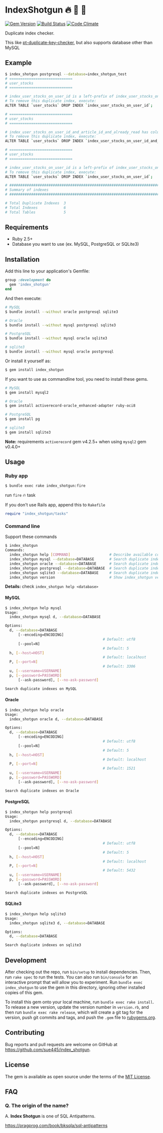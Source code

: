 # IndexShotgun :fire: :gun: :cop:
[![Gem Version](https://badge.fury.io/rb/index_shotgun.svg)](http://badge.fury.io/rb/index_shotgun)
[![Build Status](https://github.com/sue445/index_shotgun/workflows/test/badge.svg?branch=master)](https://github.com/sue445/index_shotgun/actions?query=workflow%3Atest)
[![Code Climate](https://codeclimate.com/github/sue445/index_shotgun/badges/gpa.svg)](https://codeclimate.com/github/sue445/index_shotgun)

Duplicate index checker.

This like [pt-duplicate-key-checker](https://www.percona.com/doc/percona-toolkit/2.1/pt-duplicate-key-checker.html), but also supports database other than MySQL

## Example
```sh
$ index_shotgun postgresql --database=index_shotgun_test
# =============================
# user_stocks
# =============================

# index_user_stocks_on_user_id is a left-prefix of index_user_stocks_on_user_id_and_article_id
# To remove this duplicate index, execute:
ALTER TABLE `user_stocks` DROP INDEX `index_user_stocks_on_user_id`;

# =============================
# user_stocks
# =============================

# index_user_stocks_on_user_id_and_article_id_and_already_read has column(s) on the right side of unique index (index_user_stocks_on_user_id_and_article_id). You can drop if low cardinality
# To remove this duplicate index, execute:
ALTER TABLE `user_stocks` DROP INDEX `index_user_stocks_on_user_id_and_article_id_and_already_read`;

# =============================
# user_stocks
# =============================

# index_user_stocks_on_user_id is a left-prefix of index_user_stocks_on_user_id_and_article_id_and_already_read
# To remove this duplicate index, execute:
ALTER TABLE `user_stocks` DROP INDEX `index_user_stocks_on_user_id`;

# ########################################################################
# Summary of indexes
# ########################################################################

# Total Duplicate Indexes  3
# Total Indexes            6
# Total Tables             5
```

## Requirements
* Ruby 2.5+
* Database you want to use (ex. MySQL, PostgreSQL or SQLite3)

## Installation

Add this line to your application's Gemfile:

```ruby
group :development do
  gem 'index_shotgun'
end
```

And then execute:

```sh
# MySQL
$ bundle install --without oracle postgresql sqlite3

# Oracle
$ bundle install --without mysql postgresql sqlite3

# PostgreSQL
$ bundle install --without mysql oracle sqlite3

# sqlite3
$ bundle install --without mysql oracle postgresql
```

Or install it yourself as:

```sh
$ gem install index_shotgun
```

If you want to use as commandline tool, you need to install these gems.

```sh
# MySQL
$ gem install mysql2

# Oracle
$ gem install activerecord-oracle_enhanced-adapter ruby-oci8

# PostgreSQL
$ gem install pg

# sqlite3
$ gem install sqlite3
```

**Note:** requirements `activerecord` gem v4.2.5+ when using `mysql2` gem v0.4.0+

## Usage
### Ruby app

```sh
$ bundle exec rake index_shotgun:fire
```

run `fire` :fire: task

If you don't use Rails app, append this to `Rakefile`

```ruby
require "index_shotgun/tasks"
```

### Command line
Support these commands

```sh
$ index_shotgun
Commands:
  index_shotgun help [COMMAND]                  # Describe available commands or one specific command
  index_shotgun mysql --database=DATABASE       # Search duplicate indexes on MySQL
  index_shotgun oracle --database=DATABASE      # Search duplicate indexes on Oracle
  index_shotgun postgresql --database=DATABASE  # Search duplicate indexes on PostgreSQL
  index_shotgun sqlite3 --database=DATABASE     # Search duplicate indexes on sqlite3
  index_shotgun version                         # Show index_shotgun version
```

**Details:** check `index_shotgun help <database>`

#### MySQL
```sh
$ index_shotgun help mysql
Usage:
  index_shotgun mysql d, --database=DATABASE

Options:
  d, --database=DATABASE
      [--encoding=ENCODING]
                                             # Default: utf8
      [--pool=N]
                                             # Default: 5
  h, [--host=HOST]
                                             # Default: localhost
  P, [--port=N]
                                             # Default: 3306
  u, [--username=USERNAME]
  p, [--password=PASSWORD]
      [--ask-password], [--no-ask-password]

Search duplicate indexes on MySQL
```

#### Oracle
```sh
$ index_shotgun help oracle
Usage:
  index_shotgun oracle d, --database=DATABASE

Options:
  d, --database=DATABASE
      [--encoding=ENCODING]
                                             # Default: utf8
      [--pool=N]
                                             # Default: 5
  h, [--host=HOST]
                                             # Default: localhost
  P, [--port=N]
                                             # Default: 1521
  u, [--username=USERNAME]
  p, [--password=PASSWORD]
      [--ask-password], [--no-ask-password]

Search duplicate indexes on Oracle
```

#### PostgreSQL
```sh
$ index_shotgun help postgresql
Usage:
  index_shotgun postgresql d, --database=DATABASE

Options:
  d, --database=DATABASE
      [--encoding=ENCODING]
                                             # Default: utf8
      [--pool=N]
                                             # Default: 5
  h, [--host=HOST]
                                             # Default: localhost
  P, [--port=N]
                                             # Default: 5432
  u, [--username=USERNAME]
  p, [--password=PASSWORD]
      [--ask-password], [--no-ask-password]

Search duplicate indexes on PostgreSQL
```

#### SQLite3
```sh
$ index_shotgun help sqlite3
Usage:
  index_shotgun sqlite3 d, --database=DATABASE

Options:
  d, --database=DATABASE

Search duplicate indexes on sqlite3
```

## Development

After checking out the repo, run `bin/setup` to install dependencies. Then, run `rake spec` to run the tests. You can also run `bin/console` for an interactive prompt that will allow you to experiment. Run `bundle exec index_shotgun` to use the gem in this directory, ignoring other installed copies of this gem.

To install this gem onto your local machine, run `bundle exec rake install`. To release a new version, update the version number in `version.rb`, and then run `bundle exec rake release`, which will create a git tag for the version, push git commits and tags, and push the `.gem` file to [rubygems.org](https://rubygems.org).

## Contributing

Bug reports and pull requests are welcome on GitHub at https://github.com/sue445/index_shotgun.


## License

The gem is available as open source under the terms of the [MIT License](http://opensource.org/licenses/MIT).

## FAQ
### Q. The origin of the name?
A. **Index Shotgun** is one of SQL Antipatterns.

https://pragprog.com/book/bksqla/sql-antipatterns
